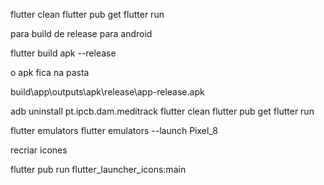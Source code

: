 

flutter clean
flutter pub get
flutter run


para build de release para android

 flutter build apk --release

 o apk fica na pasta 

build\app\outputs\apk\release\app-release.apk



adb uninstall pt.ipcb.dam.meditrack
flutter clean
flutter pub get
flutter run




flutter emulators
flutter emulators --launch Pixel_8


recriar icones

flutter pub run flutter_launcher_icons:main
